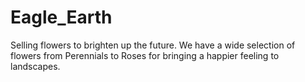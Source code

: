 # Eagle_Earth
Selling flowers to brighten up the future. We have a wide selection of flowers from Perennials to Roses for bringing a happier feeling to landscapes.
